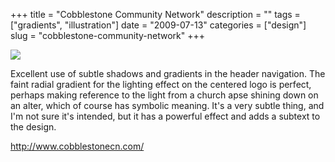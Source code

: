 +++
title = "Cobblestone Community Network"
description = ""
tags = ["gradients", "illustration"]
date = "2009-07-13"
categories = ["design"]
slug = "cobblestone-community-network"
+++


 

  <div id="screens-thumbs" class="clearfix">
    <div class="txt-center" id="design-submission"><a href="http://www.cobblestonecn.com/"><img id='bluga-thumbnail-1826' class='bluga-thumbnail large' src='//media.konigi.com/bluga/
wt4a5bb3154471c.jpg'/></a></div>  
  </div>   
<p>Excellent use of subtle shadows and gradients in the header navigation. The faint radial gradient for the lighting effect on the centered logo is perfect, perhaps making reference to the light from a church apse shining down on an alter, which of course has symbolic meaning. It's a very subtle thing, and I'm not sure it's intended, but it has a powerful effect and adds a subtext to the design.</p>
<p><a href="http://www.cobblestonecn.com/">http://www.cobblestonecn.com/</a></p>




